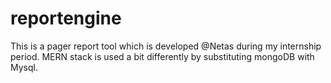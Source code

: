 # reportengine
This is a pager report tool which is developed @Netas during my internship period.
MERN stack is used a bit differently by substituting mongoDB with Mysql. 
